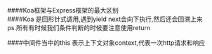 ####Koa框架与Express框架的最大区别  
####Koa 是回形针式调用,遇到yield next会向下执行,然后还会回溯上来  
ps.所有有时候我们条件判断的时候要注意使用return    

####中间件当中的this 表示上下文对象context,代表一次http请求和响应